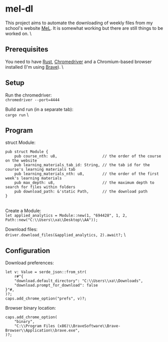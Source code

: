# mel-dl
This project aims to automate the downloading of weekly files from my school's website [MeL](https://mel.np.edu.sg). It is somewhat working but there are still things to be worked on.
\
## Prerequisites
You need to have [Rust](https://www.rust-lang.org/tools/install), [Chromedriver](https://chromedriver.chromium.org/downloads) and a Chromium-based browser installed (I'm using [Brave](https://brave.com/download/)).
\
## Setup
Run the chromedriver:\
```chromedriver --port=4444```

Build and run (in a separate tab):\
```cargo run```
\
## Program
struct Module:
```
pub struct Module {
    pub course_nth: u8,                    // the order of the course on the website
    pub learning_materials_tab_id: String, // the tab id for the course's learning materials tab
    pub learning_materials_nth: u8,        // the order of the first week's learning materials
    pub max_depth: u8,                     // the maximum depth to search for files within folders
    pub download_path: &'static Path,      // the download path
}
```
\
Create a Module:\
```let applied_analytics = Module::new(1, "694428", 1, 2, Path::new("C:\\Users\\xa\\Desktop\\AA"));```

Download files:\
```driver.download_files(&applied_analytics, 2).await?;```
\
## Configuration
Download preferences:
```
let v: Value = serde_json::from_str(
    r#"{
    "download.default_directory": "C:\\Users\\xa\\Downloads",
    "download.prompt_for_download": false
}"#,
)?;
caps.add_chrome_option("prefs", v)?;
```

Browser binary location:
```
caps.add_chrome_option(
    "binary",
    "C:\\Program Files (x86)\\BraveSoftware\\Brave-Browser\\Application\\brave.exe",
)?;
```